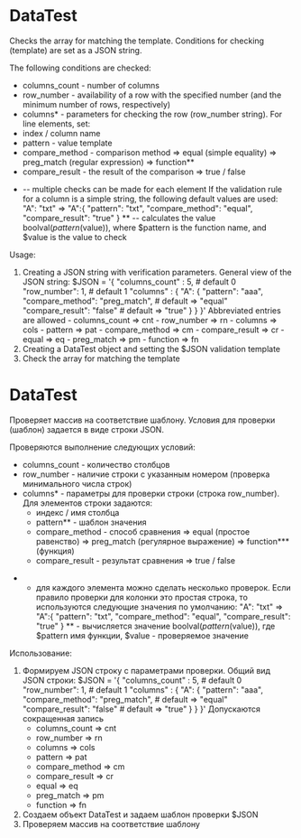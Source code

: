 # DataTest
Checks the array for matching the template.
Conditions for checking (template) are set as a JSON string.

The following conditions are checked:
  - columns_count - number of columns
  - row_number - availability of a row with the specified number (and the minimum number of rows, respectively)
  - columns* - parameters for checking the row (row_number string).
For line elements, set:
  - index / column name
  - pattern - value template
  - compare_method - comparison method
    => equal (simple equality)
    => preg_match (regular expression)
    => function**
  - compare_result - the result of the comparison
    => true / false
*  -- multiple checks can be made for each element
   If the validation rule for a column is a simple string, the following default values are used:
   "A": "txt"
      =>
   "A":{
      "pattern": "txt",
      "compare_method": "equal",
      "compare_result": "true"
    }
** -- calculates the value boolval($pattern($value)), where $pattern is the function name, and $value is the value to check

Usage:
  1. Creating a JSON string with verification parameters.
    General view of the JSON string:
    $JSON = '{
      "columns_count" : 5,  # default 0
      "row_number": 1,      # default 1
      "columns" : {
        "A": {
          "pattern": "aaa",
          "compare_method": "preg_match", # default => "equal"
          "compare_result": "false"       # default => "true"
        }
      }
    }'
    Abbreviated entries are allowed
    - columns_count   => cnt
    - row_number      => rn
    - columns         => cols
    - pattern         => pat
    - compare_method  => cm
    - compare_result  => cr
    - equal           => eq
    - preg_match      => pm
    - function        => fn
2. Creating a DataTest object and setting the $JSON validation template
3. Check the array for matching the template

# DataTest
Проверяет массив на соответствие шаблону.
Условия для проверки (шаблон) задается в виде строки JSON.

Проверяются выполнение следующих условий:
  - columns_count - количество столбцов
  - row_number - наличие строки с указанным номером (проверка минимального числа строк)
  - columns* - параметры для проверки строки (строка row_number).
    Для элементов строки задаются:
    - индекс / имя столбца
    - pattern** - шаблон значения
    - compare_method - способ сравнения
      => equal (простое равенство)
      => preg_match (регулярное выражение)
      => function*** (функция)
    - compare_result - результат сравнения
      => true / false
*  - для каждого элемента можно сделать несколько проверок.
   Если правило проверки для колонки это простая строка, то используются следующие значения по умолчанию:
   "A": "txt"
      =>
   "A":{
      "pattern": "txt",
      "compare_method": "equal",
      "compare_result": "true"
    }
** - вычисляется значение boolval($pattern($value)), где $pattern имя функции, $value - проверяемое значение

Использование:
1. Формируем JSON строку с параметрами проверки.
  Общий вид JSON строки:
  $JSON = '{
    "columns_count" : 5, # default 0
    "row_number": 1,     # default 1
    "columns" : {
      "A": {
        "pattern": "aaa",
        "compare_method": "preg_match",  # default => "equal"
        "compare_result": "false"        # default => "true"
      }
    }
  }'
  Допускаются сокращенная запись
   - columns_count  => cnt
   - row_number     => rn
   - columns        => cols
   - pattern        => pat
   - compare_method => cm
   - compare_result => cr
   - equal          => eq
   - preg_match     => pm
   - function       => fn
2. Создаем объект DataTest и задаем шаблон проверки $JSON
3. Проверяем массив на соответствие шаблону
